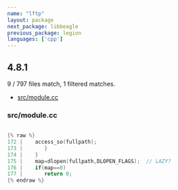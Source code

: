 ```yaml
---
name: "lftp"
layout: package
next_package: libbeagle
previous_package: legion
languages: ['cpp']
---
```

## 4.8.1
9 / 797 files match, 1 filtered matches.

 - [src/module.cc](#srcmodulecc)

### src/module.cc

```cpp

{% raw %}
172 | 	 access_so(fullpath);
173 |       }
174 |    }
175 |    map=dlopen(fullpath,DLOPEN_FLAGS);  // LAZY?
176 |    if(map==0)
177 |       return 0;
{% endraw %}

```